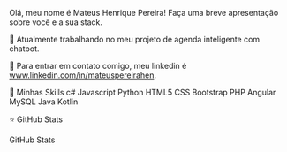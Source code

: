 Olá, meu nome é Mateus Henrique Pereira!
Faça uma breve apresentação sobre você e a sua stack.

🔭 Atualmente trabalhando no meu projeto de agenda inteligente com chatbot.

💬 Para entrar em contato comigo, meu linkedin é www.linkedin.com/in/mateuspereirahen.

🚀 Minhas Skills
c# Javascript Python HTML5 CSS Bootstrap PHP Angular MySQL Java
Kotlin



⭐ GitHub Stats

GitHub Stats

